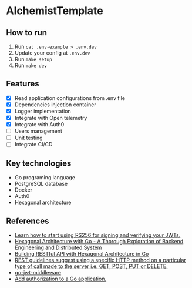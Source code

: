 # AlchemistTemplate

## How to run

1. Run `cat .env-example > .env.dev`
2. Update your config at `.env.dev`
3. Run `make setup`
4. Run `make dev`

## Features

- [x] Read application configurations from .env file
- [x] Dependencies injection container
- [x] Logger implementation
- [x] Integrate with Open telemetry
- [x] Integrate with Auth0
- [ ] Users management
- [ ] Unit testing
- [ ] Integrate CI/CD

## Key technologies

- Go programing language
- PostgreSQL database
- Docker
- Auth0
- Hexagonal architecture

## References

- [Learn how to start using RS256 for signing and verifying your JWTs.](https://auth0.com/blog/navigating-rs256-and-jwks/)
- [Hexagonal Architecture with Go - A Thorough Exploration of Backend Engineering and Distributed System](https://github.com/LordMoMA/Hexagonal-Architecture)
- [Building RESTful API with Hexagonal Architecture in Go](https://dev.to/bagashiz/building-restful-api-with-hexagonal-architecture-in-go-1mij)
- [REST guidelines suggest using a specific HTTP method on a particular type of call made to the server i.e. GET, POST, PUT or DELETE.](https://restfulapi.net/http-methods/)
- [go-jwt-middleware](https://github.com/auth0/go-jwt-middleware)
- [Add authorization to a Go application.](https://auth0.com/docs/quickstart/backend/golang/interactive)
